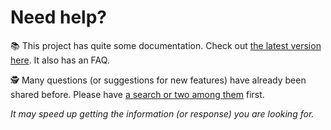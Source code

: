 # Need help?

📚 This project has quite some documentation. 
Check out [the latest version here](https://dsmr-reader.readthedocs.io/). 
It also has an FAQ.
  
🕵️ Many questions (or suggestions for new features) have already been shared before. 
Please have [a search or two among them](https://github.com/dsmrreader/dsmr-reader/issues?q=is%3Aissue+is%3Aclosed) first.

*It may speed up getting the information (or response) you are looking for.*
